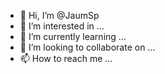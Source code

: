 - 👋 Hi, I’m @JaumSp
- 👀 I’m interested in ...
- 🌱 I’m currently learning ...
- 💞️ I’m looking to collaborate on ...
- 📫 How to reach me ...

<!---
JaumSp/JaumSp is a ✨ special ✨ repository because its `README.md` (this file) appears on your GitHub profile.
You can click the Preview link to take a look at your changes.
--->
